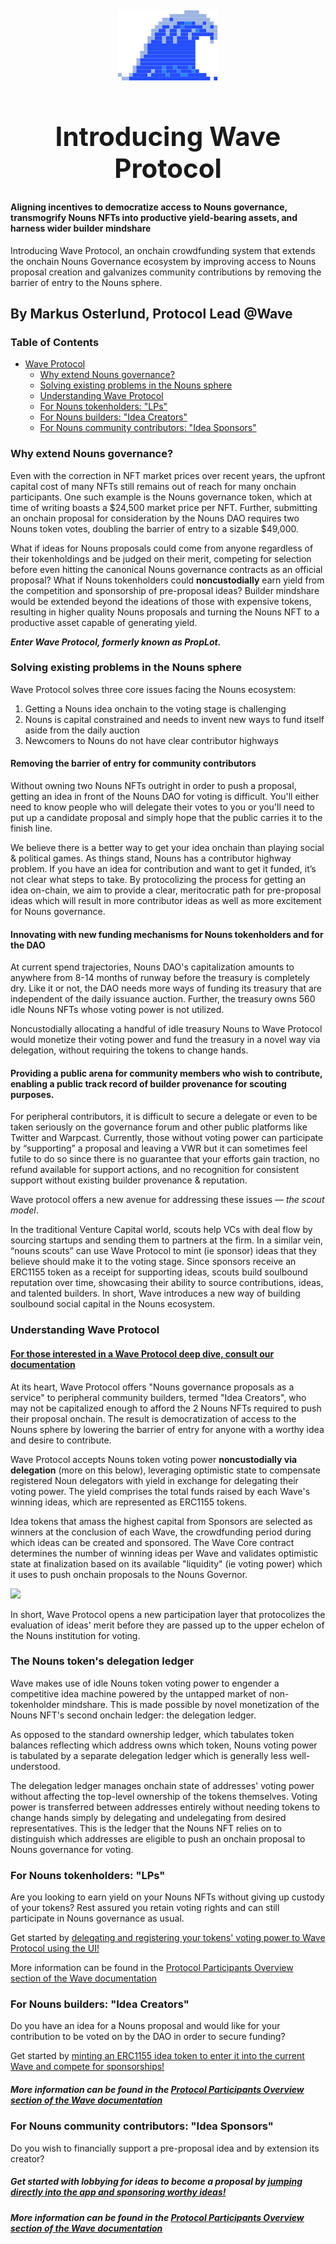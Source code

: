 <div align="center" style="font-size: 1.5em;">

![](https://raw.githubusercontent.com/robriks/robriks/main/assets/wave.svg)

# Introducing Wave Protocol

</div>

#### Aligning incentives to democratize access to Nouns governance, transmogrify Nouns NFTs into productive yield-bearing assets, and harness wider builder mindshare

Introducing Wave Protocol, an onchain crowdfunding system that extends the onchain Nouns Governance ecosystem by improving access to Nouns proposal creation and galvanizes community contributions by removing the barrier of entry to the Nouns sphere.

## By Markus Osterlund, Protocol Lead @Wave

### Table of Contents

- [ Wave Protocol](#introducing-wave-protocol)
  - [Why extend Nouns governance?](#why-extend-nouns-governance)
  - [Solving existing problems in the Nouns sphere](#solving-existing-problems-in-the-nouns-sphere)
  - [Understanding Wave Protocol](#understanding-wave-protocol)
  - [For Nouns tokenholders: "LPs"](#for-nouns-tokenholders-lps)
  - [For Nouns builders: "Idea Creators"](#for-nouns-builders-idea-creators)
  - [For Nouns community contributors: "Idea Sponsors"](#for-nouns-community-contributors-idea-sponsors)

### Why extend Nouns governance?

Even with the correction in NFT market prices over recent years, the upfront capital cost of many NFTs still remains out of reach for many onchain participants. One such example is the Nouns governance token, which at time of writing boasts a $24,500 market price per NFT. Further, submitting an onchain proposal for consideration by the Nouns DAO requires two Nouns token votes, doubling the barrier of entry to a sizable $49,000.

What if ideas for Nouns proposals could come from anyone regardless of their tokenholdings and be judged on their merit, competing for selection before even hitting the canonical Nouns governance contracts as an official proposal? What if Nouns tokenholders could **noncustodially** earn yield from the competition and sponsorship of pre-proposal ideas? Builder mindshare would be extended beyond the ideations of those with expensive tokens, resulting in higher quality Nouns proposals and turning the Nouns NFT to a productive asset capable of generating yield.

**_Enter Wave Protocol, formerly known as PropLot._**

### Solving existing problems in the Nouns sphere

Wave Protocol solves three core issues facing the Nouns ecosystem:

1. Getting a Nouns idea onchain to the voting stage is challenging
2. Nouns is capital constrained and needs to invent new ways to fund itself aside from the daily auction
3. Newcomers to Nouns do not have clear contributor highways

#### Removing the barrier of entry for community contributors

Without owning two Nouns NFTs outright in order to push a proposal, getting an idea in front of the Nouns DAO for voting is difficult. You'll either need to know people who will delegate their votes to you or you'll need to put up a candidate proposal and simply hope that the public carries it to the finish line.

We believe there is a better way to get your idea onchain than playing social & political games. As things stand, Nouns has a contributor highway problem. If you have an idea for contribution and want to get it funded, it’s not clear what steps to take. By protocolizing the process for getting an idea on-chain, we aim to provide a clear, meritocratic path for pre-proposal ideas which will result in more contributor ideas as well as more excitement for Nouns governance.

#### Innovating with new funding mechanisms for Nouns tokenholders and for the DAO

At current spend trajectories, Nouns DAO's capitalization amounts to anywhere from 8-14 months of runway before the treasury is completely dry. Like it or not, the DAO needs more ways of funding its treasury that are independent of the daily issuance auction. Further, the treasury owns 560 idle Nouns NFTs whose voting power is not utilized.

Noncustodially allocating a handful of idle treasury Nouns to Wave Protocol would monetize their voting power and fund the treasury in a novel way via delegation, without requiring the tokens to change hands.

#### Providing a public arena for community members who wish to contribute, enabling a public track record of builder provenance for scouting purposes.

For peripheral contributors, it is difficult to secure a delegate or even to be taken seriously on the governance forum and other public platforms like Twitter and Warpcast. Currently, those without voting power can participate by “supporting” a proposal and leaving a VWR but it can sometimes feel futile to do so since there is no guarantee that your efforts gain traction, no refund available for support actions, and no recognition for consistent support without existing builder provenance & reputation.

Wave protocol offers a new avenue for addressing these issues — _the scout model_.

In the traditional Venture Capital world, scouts help VCs with deal flow by sourcing startups and sending them to partners at the firm. In a similar vein, “nouns scouts” can use Wave Protocol to mint (ie sponsor) ideas that they believe should make it to the voting stage. Since sponsors receive an ERC1155 token as a receipt for supporting ideas, scouts build soulbound reputation over time, showcasing their ability to source contributions, ideas, and talented builders. In short, Wave introduces a new way of building soulbound social capital in the Nouns ecosystem.

### Understanding Wave Protocol

#### [For those interested in a Wave Protocol deep dive, consult our documentation](https://nouns-wave-protocol.vercel.app/)

At its heart, Wave Protocol offers "Nouns governance proposals as a service" to peripheral community builders, termed "Idea Creators", who may not be capitalized enough to afford the 2 Nouns NFTs required to push their proposal onchain. The result is democratization of access to the Nouns sphere by lowering the barrier of entry for anyone with a worthy idea and desire to contribute.

Wave Protocol accepts Nouns token voting power **noncustodially via delegation** (more on this below), leveraging optimistic state to compensate registered Noun delegators with yield in exchange for delegating their voting power. The yield comprises the total funds raised by each Wave's winning ideas, which are represented as ERC1155 tokens.

Idea tokens that amass the highest capital from Sponsors are selected as winners at the conclusion of each Wave, the crowdfunding period during which ideas can be created and sponsored. The Wave Core contract determines the number of winning ideas per Wave and validates optimistic state at finalization based on its available "liquidity" (ie voting power) which it uses to push onchain proposals to the Nouns Governor.

![](https://github.com/robriks/nouns-wave-protocol/assets/80549215/227c7ceb-25e8-4db3-84a2-a6345c62e353)

In short, Wave Protocol opens a new participation layer that protocolizes the evaluation of ideas' merit before they are passed up to the upper echelon of the Nouns institution for voting.

### The Nouns token's delegation ledger

Wave makes use of idle Nouns token voting power to engender a competitive idea machine powered by the untapped market of non-tokenholder mindshare. This is made possible by novel monetization of the Nouns NFT's second onchain ledger: the delegation ledger.

As opposed to the standard ownership ledger, which tabulates token balances reflecting which address owns which token, Nouns voting power is tabulated by a separate delegation ledger which is generally less well-understood.

The delegation ledger manages onchain state of addresses' voting power without affecting the top-level ownership of the tokens themselves. Voting power is transferred between addresses entirely without needing tokens to change hands simply by delegating and undelegating from desired representatives. This is the ledger that the Nouns NFT relies on to distinguish which addresses are eligible to push an onchain proposal to Nouns governance for voting.

### For Nouns tokenholders: "LPs"

Are you looking to earn yield on your Nouns NFTs without giving up custody of your tokens? Rest assured you retain voting rights and can still participate in Nouns governance as usual.

Get started by [delegating and registering your tokens' voting power to Wave Protocol using the UI!](https://wave-monorepo-app.vercel.app/)

More information can be found in the [Protocol Participants Overview section of the Wave documentation](https://nouns-wave-protocol.vercel.app/src/overviews/Protocol-Participants-Overview.html)

### For Nouns builders: "Idea Creators"

Do you have an idea for a Nouns proposal and would like for your contribution to be voted on by the DAO in order to secure funding?

Get started by [minting an ERC1155 idea token to enter it into the current Wave and compete for sponsorships!](https://wave-monorepo-app.vercel.app/)

##### More information can be found in the [Protocol Participants Overview section of the Wave documentation](https://nouns-wave-protocol.vercel.app/src/overviews/Protocol-Participants-Overview.html)

### For Nouns community contributors: "Idea Sponsors"

Do you wish to financially support a pre-proposal idea and by extension its creator?

##### Get started with lobbying for ideas to become a proposal by [jumping directly into the app and sponsoring worthy ideas!](https://wave-monorepo-app.vercel.app/)

##### More information can be found in the [Protocol Participants Overview section of the Wave documentation](https://nouns-wave-protocol.vercel.app/src/overviews/Protocol-Participants-Overview.html)
